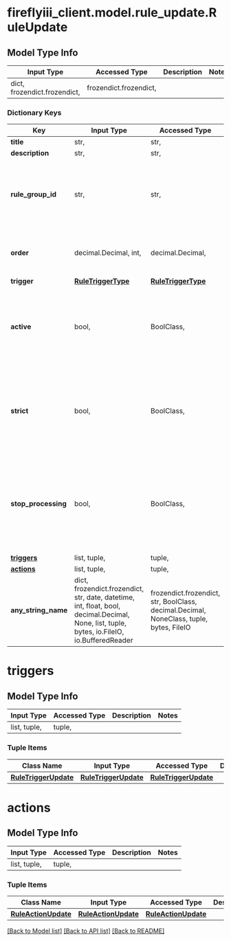 # fireflyiii_client.model.rule_update.RuleUpdate

## Model Type Info
Input Type | Accessed Type | Description | Notes
------------ | ------------- | ------------- | -------------
dict, frozendict.frozendict,  | frozendict.frozendict,  |  | 

### Dictionary Keys
Key | Input Type | Accessed Type | Description | Notes
------------ | ------------- | ------------- | ------------- | -------------
**title** | str,  | str,  |  | [optional] 
**description** | str,  | str,  |  | [optional] 
**rule_group_id** | str,  | str,  | ID of the rule group under which the rule must be stored. Either this field or rule_group_title is mandatory. | [optional] 
**order** | decimal.Decimal, int,  | decimal.Decimal,  |  | [optional] value must be a 32 bit integer
**trigger** | [**RuleTriggerType**](RuleTriggerType.md) | [**RuleTriggerType**](RuleTriggerType.md) |  | [optional] 
**active** | bool,  | BoolClass,  | Whether or not the rule is even active. Default is true. | [optional] if omitted the server will use the default value of True
**strict** | bool,  | BoolClass,  | If the rule is set to be strict, ALL triggers must hit in order for the rule to fire. Otherwise, just one is enough. Default value is true. | [optional] 
**stop_processing** | bool,  | BoolClass,  | If this value is true and the rule is triggered, other rules  after this one in the group will be skipped. Default value is false. | [optional] if omitted the server will use the default value of False
**[triggers](#triggers)** | list, tuple,  | tuple,  |  | [optional] 
**[actions](#actions)** | list, tuple,  | tuple,  |  | [optional] 
**any_string_name** | dict, frozendict.frozendict, str, date, datetime, int, float, bool, decimal.Decimal, None, list, tuple, bytes, io.FileIO, io.BufferedReader | frozendict.frozendict, str, BoolClass, decimal.Decimal, NoneClass, tuple, bytes, FileIO | any string name can be used but the value must be the correct type | [optional]

# triggers

## Model Type Info
Input Type | Accessed Type | Description | Notes
------------ | ------------- | ------------- | -------------
list, tuple,  | tuple,  |  | 

### Tuple Items
Class Name | Input Type | Accessed Type | Description | Notes
------------- | ------------- | ------------- | ------------- | -------------
[**RuleTriggerUpdate**](RuleTriggerUpdate.md) | [**RuleTriggerUpdate**](RuleTriggerUpdate.md) | [**RuleTriggerUpdate**](RuleTriggerUpdate.md) |  | 

# actions

## Model Type Info
Input Type | Accessed Type | Description | Notes
------------ | ------------- | ------------- | -------------
list, tuple,  | tuple,  |  | 

### Tuple Items
Class Name | Input Type | Accessed Type | Description | Notes
------------- | ------------- | ------------- | ------------- | -------------
[**RuleActionUpdate**](RuleActionUpdate.md) | [**RuleActionUpdate**](RuleActionUpdate.md) | [**RuleActionUpdate**](RuleActionUpdate.md) |  | 

[[Back to Model list]](../../README.md#documentation-for-models) [[Back to API list]](../../README.md#documentation-for-api-endpoints) [[Back to README]](../../README.md)

